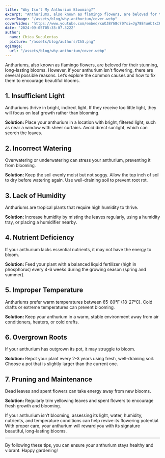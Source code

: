 ```yaml
---
title: "Why Isn't My Anthurium Blooming?"
excerpt: "Anthuriums, also known as flamingo flowers, are beloved for their stunning, long-lasting blooms"
coverImage: "/assets/blog/why-anthurium/cover.webp"
coverVideo: "https://www.youtube.com/embed/xuOJBY68c70?si=Jg78E4uAbtxI0ek0"
date: "2024-09-05T05:35:07.322Z"
author:
  name: Chica Suculentas
  picture: "/assets/blog/authors/ChS.png"
ogImage:
  url: "/assets/blog/why-anthurium/cover.webp"
---
```


Anthuriums, also known as flamingo flowers, are beloved for their stunning, long-lasting blooms. However, if your anthurium isn't flowering, there are several possible reasons. Let’s explore the common causes and how to fix them to encourage beautiful blooms.

## 1. **Insufficient Light**
Anthuriums thrive in bright, indirect light. If they receive too little light, they will focus on leaf growth rather than blooming.

**Solution:** Place your anthurium in a location with bright, filtered light, such as near a window with sheer curtains. Avoid direct sunlight, which can scorch the leaves.

## 2. **Incorrect Watering**
Overwatering or underwatering can stress your anthurium, preventing it from blooming.

**Solution:** Keep the soil evenly moist but not soggy. Allow the top inch of soil to dry before watering again. Use well-draining soil to prevent root rot.

## 3. **Lack of Humidity**
Anthuriums are tropical plants that require high humidity to thrive.

**Solution:** Increase humidity by misting the leaves regularly, using a humidity tray, or placing a humidifier nearby.

## 4. **Nutrient Deficiency**
If your anthurium lacks essential nutrients, it may not have the energy to bloom.

**Solution:** Feed your plant with a balanced liquid fertilizer (high in phosphorus) every 4-6 weeks during the growing season (spring and summer).

## 5. **Improper Temperature**
Anthuriums prefer warm temperatures between 65-80°F (18-27°C). Cold drafts or extreme temperatures can prevent blooming.

**Solution:** Keep your anthurium in a warm, stable environment away from air conditioners, heaters, or cold drafts.

## 6. **Overgrown Roots**
If your anthurium has outgrown its pot, it may struggle to bloom.

**Solution:** Repot your plant every 2-3 years using fresh, well-draining soil. Choose a pot that is slightly larger than the current one.

## 7. **Pruning and Maintenance**
Dead leaves and spent flowers can take energy away from new blooms.

**Solution:** Regularly trim yellowing leaves and spent flowers to encourage fresh growth and blooming.


If your anthurium isn’t blooming, assessing its light, water, humidity, nutrients, and temperature conditions can help revive its flowering potential. With proper care, your anthurium will reward you with its signature beautiful, long-lasting blooms.

---

By following these tips, you can ensure your anthurium stays healthy and vibrant. Happy gardening!

